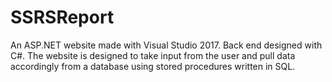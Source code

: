 # SSRSReport
An ASP.NET website made with Visual Studio 2017.
Back end designed with C#.
The website is designed to take input from the user and pull data accordingly from a database using stored procedures written in SQL. 
